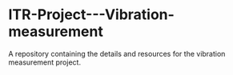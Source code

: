 # ITR-Project---Vibration-measurement
A repository containing the details and resources for the vibration measurement project.
